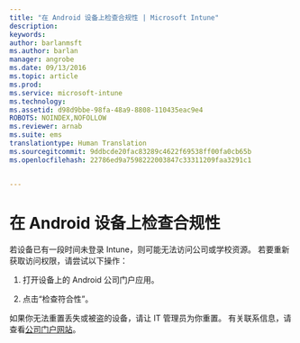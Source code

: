 ```yaml
---
title: "在 Android 设备上检查合规性 | Microsoft Intune"
description: 
keywords: 
author: barlanmsft
ms.author: barlan
manager: angrobe
ms.date: 09/13/2016
ms.topic: article
ms.prod: 
ms.service: microsoft-intune
ms.technology: 
ms.assetid: d98d9bbe-98fa-48a9-8808-110435eac9e4
ROBOTS: NOINDEX,NOFOLLOW
ms.reviewer: arnab
ms.suite: ems
translationtype: Human Translation
ms.sourcegitcommit: 9ddbcde20fac83289c4622f69538ff00fa0cb65b
ms.openlocfilehash: 22786ed9a7598222003847c33311209faa3291c1


---
```



# <a name="check-compliance-on-your-android-device"></a>在 Android 设备上检查合规性

若设备已有一段时间未登录 Intune，则可能无法访问公司或学校资源。 若要重新获取访问权限，请尝试以下操作：

1. 打开设备上的 Android 公司门户应用。

2. 点击“检查符合性”。

如果你无法重置丢失或被盗的设备，请让 IT 管理员为你重置。 有关联系信息，请查看[公司门户网站](http://portal.manage.microsoft.com)。





<!--HONumber=Nov16_HO1-->


